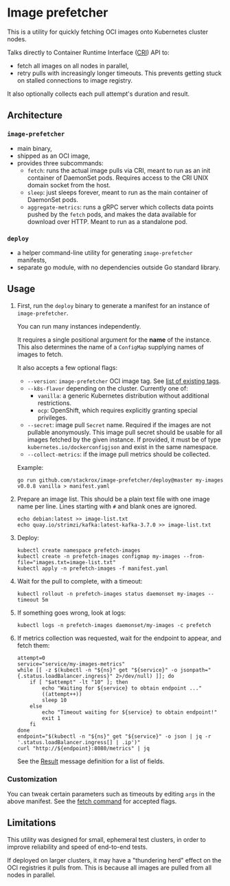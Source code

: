 # Image prefetcher

This is a utility for quickly fetching OCI images onto Kubernetes cluster nodes.

Talks directly to Container Runtime Interface ([CRI](https://kubernetes.io/docs/concepts/architecture/cri/)) API to:
- fetch all images on all nodes in parallel,
- retry pulls with increasingly longer timeouts. This prevents getting stuck on stalled connections to image registry.

It also optionally collects each pull attempt's duration and result.

## Architecture

### `image-prefetcher`

- main binary,
- shipped as an OCI image,
- provides three subcommands:
  - `fetch`: runs the actual image pulls via CRI, meant to run as an init container
    of DaemonSet pods.
    Requires access to the CRI UNIX domain socket from the host.
  - `sleep`: just sleeps forever, meant to run as the main container of DaemonSet pods.
  - `aggregate-metrics`: runs a gRPC server which collects data points pushed by the
    `fetch` pods, and makes the data available for download over HTTP.
    Meant to run as a standalone pod.

### `deploy`

- a helper command-line utility for generating `image-prefetcher` manifests,
- separate go module, with no dependencies outside Go standard library.

## Usage

1. First, run the `deploy` binary to generate a manifest for an instance of `image-prefetcher`.

   You can run many instances independently.

   It requires a single positional argument for the **name** of the instance.
   This also determines the name of a `ConfigMap` supplying names of images to fetch.

   It also accepts a few optional flags:
   - `--version`: `image-prefetcher` OCI image tag. See [list of existing tags](https://quay.io/repository/mowsiany/image-prefetcher?tab=tags).
   - `--k8s-flavor` depending on the cluster. Currently one of:
     - `vanilla`: a generic Kubernetes distribution without additional restrictions.
     - `ocp`: OpenShift, which requires explicitly granting special privileges.
   - `--secret`: image pull `Secret` name. Required if the images are not pullable anonymously.
     This image pull secret should be usable for all images fetched by the given instance.
     If provided, it must be of type `kubernetes.io/dockerconfigjson` and exist in the same namespace.
   - `--collect-metrics`: if the image pull metrics should be collected.

   Example:

   ```
   go run github.com/stackrox/image-prefetcher/deploy@master my-images v0.0.8 vanilla > manifest.yaml
   ```

2. Prepare an image list. This should be a plain text file with one image name per line.
   Lines starting with `#` and blank ones are ignored.
   ```
   echo debian:latest >> image-list.txt
   echo quay.io/strimzi/kafka:latest-kafka-3.7.0 >> image-list.txt
   ```

3. Deploy:
   ```
   kubectl create namespace prefetch-images
   kubectl create -n prefetch-images configmap my-images --from-file="images.txt=image-list.txt"
   kubectl apply -n prefetch-images -f manifest.yaml
   ```

4. Wait for the pull to complete, with a timeout:
   ```
   kubectl rollout -n prefetch-images status daemonset my-images --timeout 5m
   ```

5. If something goes wrong, look at logs:
   ```
   kubectl logs -n prefetch-images daemonset/my-images -c prefetch
   ```

6. If metrics collection was requested, wait for the endpoint to appear, and fetch them:
   ```
   attempt=0
   service="service/my-images-metrics"
   while [[ -z $(kubectl -n "${ns}" get "${service}" -o jsonpath="{.status.loadBalancer.ingress}" 2>/dev/null) ]]; do
       if [ "$attempt" -lt "10" ]; then
           echo "Waiting for ${service} to obtain endpoint ..."
           ((attempt++))
           sleep 10
       else
           echo "Timeout waiting for ${service} to obtain endpoint!"
           exit 1
       fi
   done
   endpoint="$(kubectl -n "${ns}" get "${service}" -o json | jq -r '.status.loadBalancer.ingress[] | .ip')"
   curl "http://${endpoint}:8080/metrics" | jq
   ```
   
   See the [Result](internal/metrics/metrics.proto) message definition for a list of fields.

### Customization

You can tweak certain parameters such as timeouts by editing `args` in the above manifest.
See the [fetch command](./cmd/fetch.go) for accepted flags.

## Limitations

This utility was designed for small, ephemeral test clusters, in order to improve reliability and speed of end-to-end tests.

If deployed on larger clusters, it may have a "thundering herd" effect on the OCI registries it pulls from.
This is because all images are pulled from all nodes in parallel.
